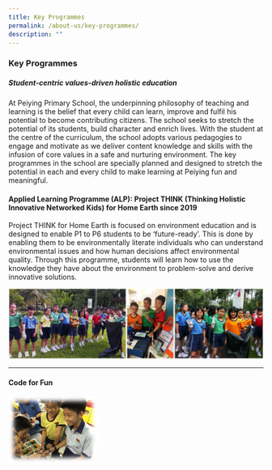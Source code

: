 ```yaml
---
title: Key Programmes
permalink: /about-us/key-programmes/
description: ""
---
```

### **Key Programmes**

##### **Student-centric values-driven holistic education**
At Peiying Primary School, the underpinning philosophy of teaching and learning is the belief that every child can learn, improve and fulfil his potential to become contributing citizens. The school seeks to stretch the potential of its students, build character and enrich lives. With the student at the centre of the curriculum, the school adopts various pedagogies to engage and motivate as we deliver content knowledge and skills with the infusion of core values in a safe and nurturing environment. The key programmes in the school are specially planned and designed to stretch the potential in each and every child to make learning at Peiying fun and  meaningful.

#### **Applied Learning Programme (ALP): Project THINK (Thinking Holistic Innovative Networked Kids) for Home Earth since 2019**
Project THINK for Home Earth is focused on environment education and is designed to enable P1 to P6 students to be ‘future-ready’. This is done by enabling them to be environmentally literate individuals who can understand environmental issues and how human decisions affect environmental quality. Through this programme, students will learn how to use the knowledge they have about the environment to problem-solve and derive innovative solutions.

![](/images/kp1.jpg)

-----------------------------------------------------------------------

#### **Code for Fun**


<img src="/images/kp2.png" style="width:35%;margin-right:15px;" align = "left">


